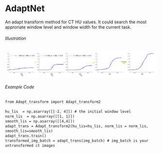 # AdaptNet
An adapt transform method for CT HU values. It could search the most approriate window level and window width for the current task.
###### Illustration
![image](https://github.com/LWHYC/AdaptNet/blob/master/Adapt_trans.png)

###### Example Code
```
from Adapt_transform import Adapt_transform2

hu_lis  = np.asarray([[-2, 4]]) # the initial window level
norm_lis  = np.asarray([[1, 1]]) 
smooth_lis = np.asarray([[4,4]])
adapt_trans = Adapt_transform2(hu_lis=hu_lis, norm_lis = norm_lis, smooth_lis=smooth_lis)
adapt_trans.train()
transformed_img_batch = adapt_trans(img_batch) # img_batch is your untransformed ct images
```
